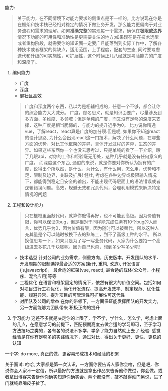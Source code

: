 能力:
> 关于能力，在不同情境下对能力要求的侧重点是不一样的，比方说现在你是在框架和技术栈已经相对稳定的情况下做业务开发，那么能力更偏向于对业务流程和需求的理解。如何**准确完整**的实现每一个需求，确保在**极限或边界**情况下功能的可用性和准确性是更需要关注的地方;如果现在是在技术选型或者重构阶段，就需要你的知识面一定要广且能落到到实际工作中，了解各种技术或者框架的优缺点，适用范围，上手程度，配套的生态, 同时要考虑迭代和升级的可实施性，可扩展性，这个时候正儿八经就是考验能力的广度和深度了。
1. 编码能力
    * 广度
    * 深度    
    * 健壮且高效    
    > 广度和深度两个东西，私以为是相辅相成的，任意一个不够，都会让你的综合能力大大减分。 广度，顾名思义，就是知识面要广，尽量涉及到多方面、多维度、多领域；但是单纯的广度，而又没有足够的深度来支撑，这种广度是相当脆弱的，与能力的提升近乎为0。 比方说你精通vue，了解react，react算是广度的加分项.但是呢, 如果你不知道react的设计思路, 为什么会出现react这一门技术，解决了什么问题，在哪些方面的优势，对比其他框架的差异，具体开发过程的差异，生态的差异。如果这些东西你一个也没去思考过，只是单纯的看了一下介绍，瞅了几眼api，对你的工作和经验毫无用处，这种几乎就是没有任何意义的广度。 而深度这个东西, 通俗的来说，就是你要对你所认为拥有的广度，说得出个所以然，是什么，为什么，有什么用，怎么用，优势和不足，限制及边界，关联及扩展!
    > 健壮, 考虑在各种边界或极限输入情况下，都能得到稳定且安全的输出，不能出现代码层面上的语法错误或者逻辑错误问题。高效，规避无效和冗余代码，合理利用模式来解决特定情境的问题

2. 工程和设计能力
    > 只在框框里面敲代码，就算你敲得再好，也不可能到高级。因为价值有限，你可以保证0bug，但是相对于同样能完成任务有10个bug的人而言，优势几乎为0，因为价值有限，因为随时可以被替代，所以这种人充其量是个可以随时被换下去的熟练工，到不了高级工种的水平。
    > 所以换位思考一下，如果只是为了写一写业务代码，人家为什么要招一个高级进去多花几千块钱呢。因为自己也菜，想到多少写多少吧!
    * 技术选型
    针对公司的业务需求，侧重方向，历史版本，开发团队的水平、开发周期的限制选择最合适的方案(新开, 重构, 改造), 开发语言(js,javascript)， 最合适的框架(vue, react), 最合适的载体(公众号、小程序、混合应用)等等
    * 工程优化
    在语言和框架固定的情况下，依然有很大的价值空间。包括如何对项目进行工程优化，简化开发流程、提高开发效率、制定规范、优化性能、规避异常、提升项目的可管理性可扩展性可迭代性
    * 对团队及公司的增益
    在你的带领下，一方面保证能发挥团队的开发实力，另一方面能够为团队带来
    积极正向的提升
4. 学习能力
    这差不多就是决定你的上限了，学不学，学什么，怎么学，考虑上面的几点，在愿意学习的前提下，匹配预期高度去做合适的学习即可，至于学习方法技巧之类的，各有各的说法不多学，学多了能力自然就上去了
经验:
    感觉经验是在你有足够多的实践情况下，通过对比，得出关于更好、更快、更稳的认知

一个字: do more, 真正的做，更容易形成技术和经验的积累

关于面试:
   哈哈, 大家都是第一次认识，一方面你要告诉人家你会啥，但是吧，你说你会人家不一定信，所以最好的方法就是拿出作品来告诉他你做过，你会做。或者拿出博客来告诉他你确实知道你确实会。两个都没有，敲不敲得动门另说，进了门就纯靠嘴皮子扯了。